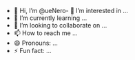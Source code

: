 - 👋 Hi, I’m @ueNero- 👀 I’m interested in ...
- 🌱 I’m currently learning ...
- 💞️ I’m looking to collaborate on ...
- 📫 How to reach me ...
- 😄 Pronouns: ...
- ⚡ Fun fact: ...

<!---
ueNero/ueNero is a ✨ special ✨ repository because its `README.md` (this file) appears on your GitHub profile.
You can click the Preview link to take a look at your changes.
--->
